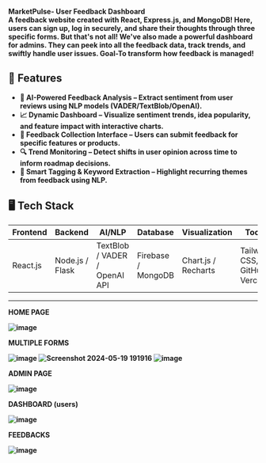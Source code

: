 <B>MarketPulse- User Feedback Dashboard
<br>A feedback website created with React, Express.js, and MongoDB! Here, users can sign up, log in securely, and share their thoughts through three specific forms. But that's not all! We've also made a powerful dashboard for admins. They can peek into all the feedback data, track trends, and swiftly handle user issues. 
Goal-To transform how feedback is managed!

## 🚀 Features

- 💬 **AI-Powered Feedback Analysis** – Extract sentiment from user reviews using NLP models (VADER/TextBlob/OpenAI).
- 📈 **Dynamic Dashboard** – Visualize sentiment trends, idea popularity, and feature impact with interactive charts.
- 📝 **Feedback Collection Interface** – Users can submit feedback for specific features or products.
- 🔍 **Trend Monitoring** – Detect shifts in user opinion across time to inform roadmap decisions.
- 🧠 **Smart Tagging & Keyword Extraction** – Highlight recurring themes from feedback using NLP.


## 🖥️ Tech Stack

| Frontend      | Backend        | AI/NLP             | Database    | Visualization | Tools          |
|---------------|----------------|--------------------|-------------|----------------|----------------|
| React.js      | Node.js / Flask| TextBlob / VADER / OpenAI API | Firebase / MongoDB | Chart.js / Recharts | Tailwind CSS, GitHub, Vercel |

---



<B>HOME PAGE

![image](https://github.com/sarathnakka/Zidio-Feedback_Collection_System/assets/101663778/a31aae1a-3050-4f0b-8298-d68acf09862e)

<B>MULTIPLE FORMS

![image](https://github.com/sarathnakka/Zidio-Feedback_Collection_System/assets/101663778/233d1eeb-1743-44d8-9319-7b32ec62f394)
![Screenshot 2024-05-19 191916](https://github.com/sarathnakka/Zidio-Feedback_Collection_System/assets/101663778/208d8f8c-4b24-4f6d-b6b2-96fb1782eb6b)
![image](https://github.com/sarathnakka/Zidio-Feedback_Collection_System/assets/101663778/55608863-9dfa-4e0e-a542-8c2087c6e85d)

<B>ADMIN PAGE

![image](https://github.com/sarathnakka/Zidio-Feedback_Collection_System/assets/101663778/9588213a-0c62-478e-9b09-4df99945aec3)

<B>DASHBOARD (users)

![image](https://github.com/sarathnakka/Zidio-Feedback_Collection_System/assets/101663778/4f0535b7-a96e-410e-aa17-5953517f81ca)

<B>FEEDBACKS

![image](https://github.com/sarathnakka/Zidio-Feedback_Collection_System/assets/101663778/1154fb44-b8a1-41c0-b8f5-af5819193fee)






